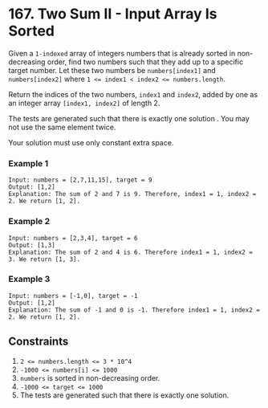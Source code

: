 # 167. Two Sum II - Input Array Is Sorted

Given a `1-indexed` array of integers numbers that 
is already sorted in non-decreasing order,
find two numbers such that they add up to a 
specific target number. Let these two numbers be
`numbers[index1]` and `numbers[index2]` 
where `1 <= index1 < index2 <= numbers.length`.

Return the indices of the two numbers, `index1` and `index2`, added by one
as an integer array `[index1, index2]` of length 2.

The tests are generated such that there is exactly one solution
. You may not use the same element twice.

Your solution must use only constant extra space.

### Example 1
```
Input: numbers = [2,7,11,15], target = 9
Output: [1,2]
Explanation: The sum of 2 and 7 is 9. Therefore, index1 = 1, index2 = 2. We return [1, 2].
```

### Example 2
```
Input: numbers = [2,3,4], target = 6
Output: [1,3]
Explanation: The sum of 2 and 4 is 6. Therefore index1 = 1, index2 = 3. We return [1, 3].
```

### Example 3
```
Input: numbers = [-1,0], target = -1
Output: [1,2]
Explanation: The sum of -1 and 0 is -1. Therefore index1 = 1, index2 = 2. We return [1, 2].
```

## Constraints 
1. `2 <= numbers.length <= 3 * 10^4`
1. `-1000 <= numbers[i] <= 1000`
1. `numbers` is sorted in non-decreasing order.
1. `-1000 <= target <= 1000`
1. The tests are generated such that there is exactly one solution.
